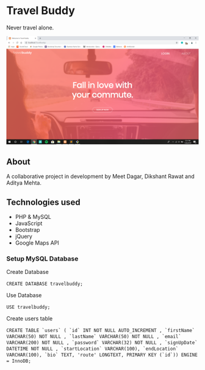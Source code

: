 # Travel Buddy

Never travel alone.


![Landing Page](assets/images/landing-page-snap.png)


## About

A collaborative project in development by Meet Dagar, Dikshant Rawat and Aditya Mehta.

## Technologies used

* PHP & MySQL
* JavaScript
* Bootstrap
* jQuery
* Google Maps API



### Setup MySQL Database

Create Database
```
CREATE DATABASE travelbuddy;
```

Use Database
```
USE travelbuddy;
```

Create users table
```
CREATE TABLE `users` ( `id` INT NOT NULL AUTO_INCREMENT , `firstName` VARCHAR(50) NOT NULL , `lastName` VARCHAR(50) NOT NULL , `email` VARCHAR(200) NOT NULL , `password` VARCHAR(32) NOT NULL , `signUpDate` DATETIME NOT NULL , `startLocation` VARCHAR(100), `endLocation` VARCHAR(100), `bio` TEXT, 'route' LONGTEXT, PRIMARY KEY (`id`)) ENGINE = InnoDB;
```
